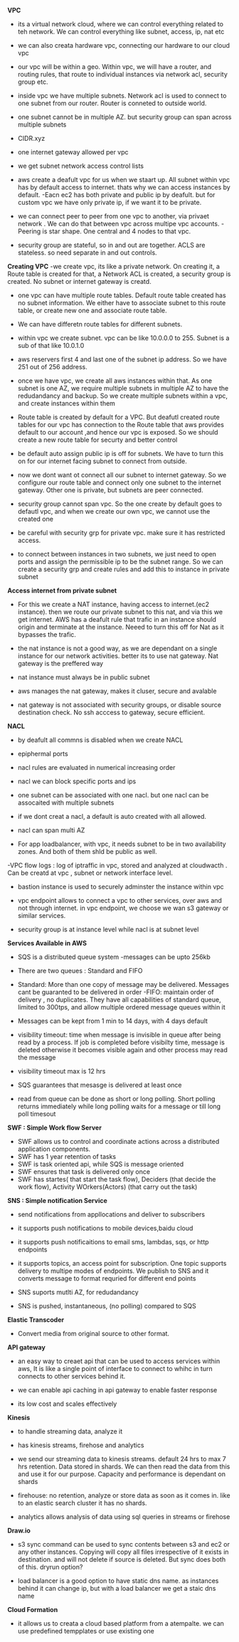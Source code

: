 **VPC**

- its a virtual network cloud, where we can control everything related to teh network. We can control everything like subnet, access, ip, nat etc

- we can also creata hardware vpc, connecting our hardware to our cloud vpc

- our vpc will be within a geo. Within vpc, we will have a router, and routing rules, that route to individual instances via network acl, security group etc.

- inside vpc we have multiple subnets. Network acl is  used to connect to one subnet from our router. Router is conneted to outside world.

- one subnet cannot be in multiple AZ.  but security group can span across multiple subnets

- CIDR.xyz

- one internet gateway allowed per vpc

- we get subnet network access control lists

- aws create a deafult vpc for us when we staart up. All subnet within vpc has by default access to internet. thats why we can access instances by default.
-Eacn ec2 has both private and public ip by deafult. but for custom vpc we have only private ip, if we want it to be private.

- we can connect peer to peer from one vpc to another, via privaet network . We can do that between vpc across multipe vpc accounts.
-Peering is star shape. One central and 4 nodes to that vpc.

- security group are stateful, so in and out are together. ACLS are stateless. so need separate in and out controls.

**Creating VPC**
-we create vpc, its like a private network. On creating it, a Route table is created for that, a Network ACL is created, a security group is created. No subnet or internet gateway is creatd.

- one vpc can have multiple route tables. Default route table created has no subnet information. We either have to associate subnet to this route table, or create new one and associate route table.

- We can have differetn route tables for different subnets.

- within vpc we create subnet. vpc can be like 10.0.0.0 to 255. Subnet is a sub of that like 10.0.1.0
- aws reservers first 4 and last one of the subnet ip address. So we have 251 out of 256 address.

- once we have vpc, we create all aws instances within that. As one subnet is one AZ, we require multiple subnets in multiple AZ to have the redudandancy and backup.  So we create multiple subnets within a vpc, and create instances within them

- Route table is created by default for a VPC. But deafutl created route tables for our vpc has connection to the Route table that aws provides default to our account ,and hence our vpc is exposed. So we should create a new route table for securty and better control

- be default auto assign public ip is off for subnets. We have to turn this on for our internet facing subnet to connect from outside.

- now we dont want ot connect all our subnet to internet gateway. So we configure our route table and connect only one subnet to the internet gateway. Other one is private, but subnets are peer connected.

- security group cannot span vpc. So the one create by default goes to defautl vpc, and when we create our own vpc, we cannot use the created one

- be careful with security grp for private vpc. make sure it has restricted access.

- to connect between instances in two subnets, we just need to open ports and assign the permissible ip to be the subnet range. So we can create a security grp and create rules and add this to instance in private subnet

**Access internet from private subnet**

- For this we create a NAT instance, having access to internet.(ec2 instance). then we route our private subnet to this nat, and via this we get internet. AWS has a deafult rule that trafic in an instance should origin and terminate at the instance. Neeed to turn this off for Nat as it bypasses the trafic.

- the nat instance is not a good way, as we are dependant on a single instance for our network activities. better its to use nat gateway. Nat gateway is the preffered way 

- nat instance must always be in public subnet

- aws manages the nat gateway, makes it cluser, secure and avalable
- nat gateway is not associated with security groups, or disable source destination check. No ssh acccess to gateway, secure efficient.

**NACL**
- by deafult all commns is disabled when we create NACL

- epiphermal ports

- nacl rules are evaluated in numerical increasing order

- nacl we can block specific ports and ips

- one subnet can be associated with one nacl. but one nacl can be assocaited with multiple subnets

- if we dont creat a nacl, a default is auto created with all allowed.

- nacl can span multi AZ

- For app loadbalancer, with vpc, it needs subnet to be in two availability zones. And both of them shld be public as well.

-VPC flow logs : log of iptraffic in vpc, stored and analyzed at cloudwacth . Can be creatd at vpc , subnet or network interface level.

- bastion instance is used to securely adminster the instance within vpc

- vpc endpoint allows to connect a vpc to other services, over aws and not through internet. in vpc endpoint, we choose we wan s3 gateway or similar services.

- security group is at instance level while nacl is at subnet level


**Services Available in AWS**

- SQS is a distributed queue system
-messages can be upto 256kb

- There are two queues : Standard and FIFO
- Standard: More than one copy of message may be delivered. Messages cant be guaranted to be delivered in order
-FIFO: maintain order of delivery , no duplicates. They have all capabilities of standard queue, limited to 300tps, and allow multiple ordered message queues within it
- Messages can be kept from 1 min to 14 days, with 4 days default

- visibility timeout: time when message is invisible in queue after being read by a process. If job is completed before visibilty time, message is deleted otherwise it becomes visible again and other process may read the message

- visibility timeout max is 12 hrs

- SQS guarantees that mesasge is delivered at least once

- read from queue can be done as short or long polling. Short polling returns immediately while long polling waits for a message or till long poll timesout


**SWF : Simple Work flow Server**
- SWF allows us to control and coordinate actions across a distributed application components.
- SWF has 1 year retention of tasks
- SWF is task oriented api, while SQS is message oriented
- SWF ensures that task is delivered only once
- SWF has startes( that start the task flow), Deciders (that decide the work flow), Activity WOrkers(Actors) (that carry out the task)

**SNS : Simple notification Service**
- send notifications from appllocations and deliver to subscribers
- it supports push notifications to mobile devices,baidu cloud
- it supports push notificaitions to email sms, lambdas, sqs, or http endpoints
- it supports topics, an access point for subscription. One topic supports delivery to multipe modes of endpoints. We publish to SNS and it converts message to format requried for different end points
- SNS suports mutlti AZ, for redudandancy 

- SNS is pushed, instantaneous, (no polling) compared to SQS

**Elastic Transcoder**
- Convert media from original source to other format.

**API gateway**

- an easy way to creaet api that can be used to access services within aws, It is like a single point of interface to connect to whihc in turn connects to other services behind it.

- we can enable api caching in api gateway to enable faster response

- its low cost and scales effectively

**Kinesis**
- to handle streaming data, analyze it
- has kinesis streams, firehose and analytics
- we send our streaming data to kinesis streams. default 24 hrs to max 7 hrs retention. Data stored in shards. We can then read the data from this and use it for our purpose. Capacity and performance is dependant on shards 

- firehouse: no retention, analyze or store data as soon as it comes in. like to an elastic search cluster
it has no shards. 

- analytics allows analysis of data using sql queries in streams or firehose

**Draw.io**

- s3 sync command can be used to sync contents between s3 and ec2 or any other instances. Copying will copy all files irrespective of it exists in destination. and will not delete if source is deleted. But sync does both of this.
dryrun option?

- load balancer is a good option to have static dns name. as instances behind it can change ip, but with a load balancer we get a staic dns name

**Cloud Formation**

- it allows us to creata a cloud based platform from a atempalte. we can use predefined tempplates or use existing one
